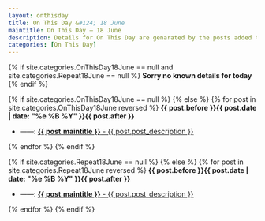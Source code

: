```yaml
---
layout: onthisday
title: On This Day &#124; 18 June
maintitle: On This Day — 18 June
description: Details for On This Day are genarated by the posts added to the website so the content is subject to changes/updates over time.
categories: [On This Day]
---
```


{% if site.categories.OnThisDay18June == null and site.categories.Repeat18June == null %}
<strong>Sorry no known details for today</strong>
{% endif %}

{% if site.categories.OnThisDay18June == null %}
{% else %}
{% for post in site.categories.OnThisDay18June reversed %}
<strong>{{ post.before }}{{ post.date | date: "%e %B %Y" }}{{ post.after }}</strong>
<ul>
<li> ——: <a class="{{ post.class }}" href="{{ post.url }}"><strong>{{ post.maintitle }}</strong> - {{ post.post_description }}</a></li>
</ul>
{% endfor %}
{% endif %}

{% if site.categories.Repeat18June == null %}
{% else %}
{% for post in site.categories.Repeat18June reversed %}
<strong>{{ post.before }}{{ post.date | date: "%e %B %Y" }}{{ post.after }}</strong>
<ul>
<li> ——: <a class="{{ post.class }}" href="{{ post.url }}"><strong>{{ post.maintitle }}</strong> - {{ post.post_description }}</a></li>
</ul>
{% endfor %}
{% endif %}
